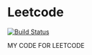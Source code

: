 # Leetcode

[![Build Status](https://travis-ci.org/dmlc/minpy.svg?branch=master)](https://travis-ci.org/dmlc/minpy)

MY CODE FOR LEETCODE

